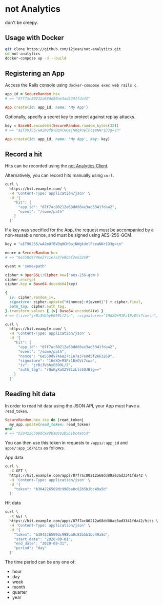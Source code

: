 # not Analytics

don't be creepy. 

## Usage with Docker

```bash
git clone https://github.com/12joan/not-analytics.git
cd not-analytics
docker-compose up -d --build 
```

## Registering an App

Access the Rails console using `docker-compose exec web rails c`.

```ruby
app_id = SecureRandom.hex
# => "87f7ac80212a68dd80ae3ad3341fda42"

App.create(id: app_id, name: 'My App')
```

Optionally, specify a secret key to protect against replay attacks.

```ruby
key = Base64.encode64(SecureRandom.random_bytes(32))
# => "aIT90JS5/wA2m8fBVDqHCH0ajNWgkUelFceaNNr1D3g=\n" 

App.create(id: app_id, name: 'My App', key: key)
```

## Record a hit

Hits can be recorded using the [not Analytics Client](https://github.com/12joan/not-analytics-client).

Alternatively, you can record hits manually using `curl`.

```bash
curl \
  https://hit.example.com/ \
  -H 'Content-Type: application/json' \
  -d '{
    "hit": {
      "app_id": "87f7ac80212a68dd80ae3ad3341fda42",
      "event": "/some/path"
    }
  }'
```

If a key was specified for the App, the request must be accompanied by a non-reusable nonce, and must be signed using AES-256-GCM.

```ruby
key = "aIT90JS5/wA2m8fBVDqHCH0ajNWgkUelFceaNNr1D3g=\n"

nonce = SecureRandom.hex
# => "6e550d9746e27c1e7a37e8d5f2e63269"

event = 'some/path'

cipher = OpenSSL::Cipher.new('aes-256-gcm')
cipher.encrypt
cipher.key = Base64.decode64(key)

{
  iv: cipher.random_iv,
  signature: cipher.update("#{nonce}:#{event}") + cipher.final,
  auth_tag: cipher.auth_tag,
}.transform_values { |v| Base64.encode64(v) }
# => {:iv=>"jrBi3VbhyE699L/2\n", :signature=>"1HdXQ+M3Fz1BzOVi7cw=\n", :auth_tag=>"rQuKyXuXZY91zLlsSQJBlg==\n"}
```

```bash
curl \
  https://hit.example.com/ \
  -H 'Content-Type: application/json' \
  -d '{
    "hit": {
      "app_id": "87f7ac80212a68dd80ae3ad3341fda42",
      "event": "/some/path",
      "nonce": "6e550d9746e27c1e7a37e8d5f2e63269",
      "signature": "1HdXQ+M3Fz1BzOVi7cw=",
      "iv": "jrBi3VbhyE699L/2",
      "auth_tag": "rQuKyXuXZY91zLlsSQJBlg=="
    }
  }'
```

## Reading hit data

In order to read hit data using the JSON API, your App must have a `read_token`.

```ruby
SecureRandom.hex.tap do |read_token|
  my_app.update(read_token: read_token)
end
# => "b304226509dc998ba0c82b5b1bc49a5d"
```

You can then use this token in requests to `/apps/:app_id` and `apps/:app_id/hits` as follows.

App data

```bash
curl \
  -X GET \
  https://hit.example.com/apps/87f7ac80212a68dd80ae3ad3341fda42 \
  -H 'Content-Type: application/json' \
  -d '{
    "token": "b304226509dc998ba0c82b5b1bc49a5d"
  }'
```

Hit data

```bash
curl \
  -X GET \
  https://hit.example.com/apps/87f7ac80212a68dd80ae3ad3341fda42/hits \
  -H 'Content-Type: application/json' \
  -d '{
    "token": "b304226509dc998ba0c82b5b1bc49a5d",
    "start_date": "2020-09-01",
    "end_date": "2020-09-31",
    "period": "day"
  }'
```

The time period can be any one of:

- hour
- day
- week
- month
- quarter
- year
